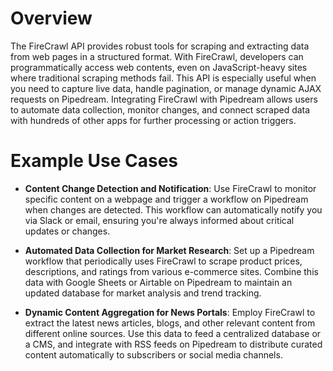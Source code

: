 # Overview

The FireCrawl API provides robust tools for scraping and extracting data from web pages in a structured format. With FireCrawl, developers can programmatically access web contents, even on JavaScript-heavy sites where traditional scraping methods fail. This API is especially useful when you need to capture live data, handle pagination, or manage dynamic AJAX requests on Pipedream. Integrating FireCrawl with Pipedream allows users to automate data collection, monitor changes, and connect scraped data with hundreds of other apps for further processing or action triggers.

# Example Use Cases

- **Content Change Detection and Notification**: Use FireCrawl to monitor specific content on a webpage and trigger a workflow on Pipedream when changes are detected. This workflow can automatically notify you via Slack or email, ensuring you're always informed about critical updates or changes.

- **Automated Data Collection for Market Research**: Set up a Pipedream workflow that periodically uses FireCrawl to scrape product prices, descriptions, and ratings from various e-commerce sites. Combine this data with Google Sheets or Airtable on Pipedream to maintain an updated database for market analysis and trend tracking.

- **Dynamic Content Aggregation for News Portals**: Employ FireCrawl to extract the latest news articles, blogs, and other relevant content from different online sources. Use this data to feed a centralized database or a CMS, and integrate with RSS feeds on Pipedream to distribute curated content automatically to subscribers or social media channels.
